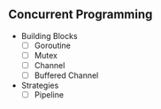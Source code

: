 ## Concurrent Programming

- Building Blocks
  - [ ] Goroutine
  - [ ] Mutex
  - [ ] Channel
  - [ ] Buffered Channel
- Strategies
  - [ ] Pipeline
